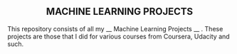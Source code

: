 ##                                               <center>**MACHINE LEARNING PROJECTS**</center>

This repository consists of all my __ Machine Learning Projects __ . These projects are those that I did for various
courses from Coursera, Udacity and such.
              
              
